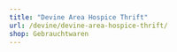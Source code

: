 ```yaml
---
title: "Devine Area Hospice Thrift"
url: /devine/devine-area-hospice-thrift/
shop: Gebrauchtwaren
---
```

